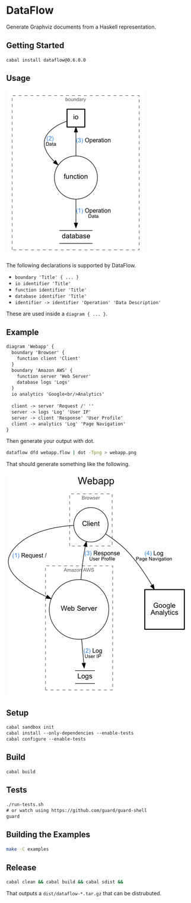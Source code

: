 # DataFlow

Generate Graphviz documents from a Haskell representation.

## Getting Started

```
cabal install dataflow@0.6.0.0
```

## Usage

![Legend](examples/legend.png)

The following declarations is supported by DataFlow.

* `boundary 'Title' { ... }`
* `io identifier 'Title'`
* `function identifier 'Title'`
* `database identifier 'Title'`
* `identifier -> identifier 'Operation' 'Data Description'`

These are used inside a `diagram { ... }`.

## Example

```
diagram 'Webapp' {
  boundary 'Browser' {
    function client 'Client'
  }
  boundary 'Amazon AWS' {
    function server 'Web Server'
    database logs 'Logs'
  }
  io analytics 'Google<br/>Analytics'

  client -> server 'Request /' ''
  server -> logs 'Log' 'User IP'
  server -> client 'Response' 'User Profile'
  client -> analytics 'Log' 'Page Navigation'
}
```

Then generate your output with dot.

```bash
dataflow dfd webapp.flow | dot -Tpng > webapp.png
```

That should generate something like the following.

![Example Output](examples/webapp.png)

## Setup

```
cabal sandbox init
cabal install --only-dependencies --enable-tests
cabal configure --enable-tests
```

## Build

```
cabal build
```

## Tests

```
./run-tests.sh
# or watch using https://github.com/guard/guard-shell
guard
```

## Building the Examples

```bash
make -C examples
```

## Release

```bash
cabal clean && cabal build && cabal sdist &&
```

That outputs a `dist/dataflow-*.tar.gz` that can be distrubuted.
